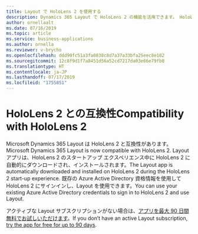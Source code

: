 ```yaml
---
title: Layout で HoloLens 2 を使用する
description: Dynamics 365 Layout で HoloLens 2 の機能を活用できます。 HoloLens 2 の機能には、遠距離操作や、Windows Hello での簡単なサインインなどがあります。
author: ornellaalt
ms.date: 07/16/2019
ms.topic: article
ms.service: business-applications
ms.author: ornella
ms.reviewer: v-brycho
ms.openlocfilehash: ddd90fc51a3fa0838c8d7a37a33bfa25eec8e102
ms.sourcegitcommit: 12c8f9d1f7a8451d56a52cd7217da03e66e79fb0
ms.translationtype: HT
ms.contentlocale: ja-JP
ms.lasthandoff: 07/17/2019
ms.locfileid: "1755851"
---
```

# <a name="compatibility-with-hololens-2"></a><span data-ttu-id="6201f-104">HoloLens 2 との互換性</span><span class="sxs-lookup"><span data-stu-id="6201f-104">Compatibility with HoloLens 2</span></span>

<span data-ttu-id="6201f-105">Microsoft Dynamics 365 Layout は HoloLens 2 と互換性があります。</span><span class="sxs-lookup"><span data-stu-id="6201f-105">Microsoft Dynamics 365 Layout is now compatible with HoloLens 2.</span></span> <span data-ttu-id="6201f-106">Layout アプリは、HoloLens 2 のスタートアップ エクスペリエンス中に HoloLens 2 に自動的にダウンロードされ、インストールされます。</span><span class="sxs-lookup"><span data-stu-id="6201f-106">The Layout app is automatically downloaded and installed on HoloLens 2 during the HoloLens 2 start-up experience.</span></span> <span data-ttu-id="6201f-107">既存の Azure Active Directory 資格情報を使用して HoloLens 2 にサインインし、Layout を使用できます。</span><span class="sxs-lookup"><span data-stu-id="6201f-107">You can use your existing Azure Active Directory credentials to sign in to HoloLens 2 and use Layout.</span></span> 

<span data-ttu-id="6201f-108">アクティブな Layout サブスクリプションがない場合は、[アプリを最大 90 日間無料でお試しいただけます](https://docs.microsoft.com/dynamics365/mixed-reality/layout/try-layout-free)。</span><span class="sxs-lookup"><span data-stu-id="6201f-108">If you don’t have an active Layout subscription, [try the app for free for up to 90 days](https://docs.microsoft.com/dynamics365/mixed-reality/layout/try-layout-free).</span></span>


